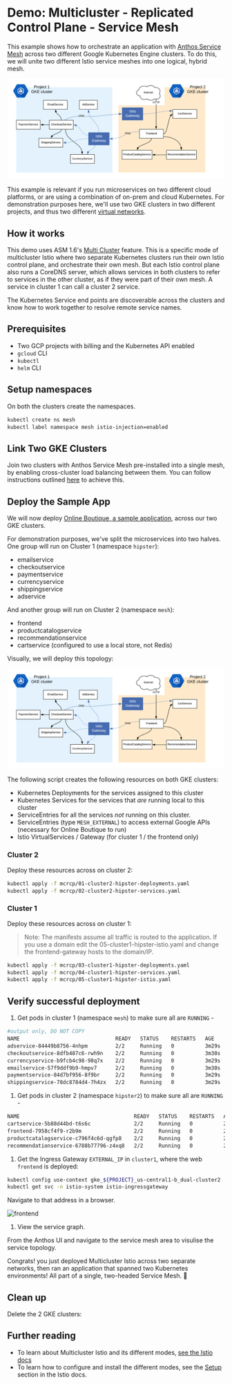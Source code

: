 # Demo: Multicluster - Replicated Control Plane - Service Mesh

This example shows how to orchestrate an application with [Anthos Service Mesh](https://cloud.google.com/anthos/service-mesh) across two different
Google Kubernetes Engine clusters. To do this, we will unite two different Istio service meshes into
one logical, hybrid mesh.

![dual-screenshot](images/topology.png)

This example is relevant if you run microservices on two different cloud platforms, or are
using a combination of on-prem and cloud Kubernetes. For demonstration purposes here, we'll use two GKE clusters in two different projects, and thus two
different [virtual networks](https://cloud.google.com/kubernetes-engine/docs/concepts/network-overview#inside-cluster).

## How it works

This demo uses ASM 1.6's [Multi Cluster](https://preliminary.istio.io/docs/concepts/multicluster-deployments/#multiple-control-plane-topology) feature. This is a specific mode of
multicluster Istio where two separate Kubernetes clusters run their own Istio control
plane, and orchestrate their own mesh. But each Istio control plane also runs a CoreDNS
server, which allows services in both clusters to refer to services in the other cluster,
as if they were part of their own mesh. A service in cluster 1 can call a
cluster 2 service.

The Kubernetes Service end points are discoverable across the clusters and know how to work together to resolve remote service names.

## Prerequisites

- Two GCP projects with billing and the Kubernetes API enabled
- `gcloud` CLI
- `kubectl`
- `helm` CLI

## Setup namespaces

On both the clusters create the namespaces.

```bash
kubectl create ns mesh
kubectl label namespace mesh istio-injection=enabled
```

## Link Two GKE Clusters

Join two clusters with Anthos Service Mesh pre-installed into a single mesh, by enabling cross-cluster load balancing between them. You can follow instructions outlined [here](https://cloud.google.com/service-mesh/docs/gke-install-multi-cluster) to achieve this.

## Deploy the Sample App

We will now deploy [Online Boutique, a sample application](https://github.com/GoogleCloudPlatform/microservices-demo), across our two GKE clusters.

For demonstration purposes, we've split the microservices into two halves. One group
will run on Cluster 1 (namespace `hipster`):

- emailservice
- checkoutservice
- paymentservice
- currencyservice
- shippingservice
- adservice

And another group will run on Cluster 2 (namespace
`mesh`):

- frontend
- productcatalogservice
- recommendationservice
- cartservice (configured to use a local store, not Redis)

Visually, we will deploy this topology:

![dual-screenshot](images/topology.png)

The following script creates the following resources on both GKE clusters:

- Kubernetes Deployments for the services assigned to this cluster
- Kubernetes Services for the services that *are* running local to this cluster
- ServiceEntries for all the services *not* running on this cluster.
- ServiceEntries (type `MESH_EXTERNAL`) to access external Google APIs (necessary for
  Online Boutique to run)
- Istio VirtualServices / Gateway (for cluster 1 / the frontend only)

### Cluster 2

Deploy these resources across on cluster 2:

```bash
kubectl apply -f mcrcp/01-cluster2-hipster-deployments.yaml
kubectl apply -f mcrcp/02-cluster2-hipster-services.yaml
```

### Cluster 1

Deploy these resources across on cluster 1:

> Note: The manifests assume all traffic is routed to the application. If you use a domain edit the 05-cluster1-hipster-istio.yaml and change the frontend-gateway hosts to the domain/IP.

```bash
kubectl apply -f mcrcp/03-cluster1-hipster-deployments.yaml
kubectl apply -f mcrcp/04-cluster1-hipster-services.yaml
kubectl apply -f mcrcp/05-cluster1-hipster-istio.yaml
```

## Verify successful deployment

1. Get pods in cluster 1 (namespace `mesh`) to make sure all are `RUNNING` -

```bash
#output only, DO NOT COPY
NAME                               READY   STATUS    RESTARTS   AGE
adservice-84449b8756-4nhpm         2/2     Running   0          3m29s
checkoutservice-8dfb487c6-rwh9n    2/2     Running   0          3m30s
currencyservice-b9fcb4c98-98q7x    2/2     Running   0          3m29s
emailservice-57f9ddf9b9-hmpv7      2/2     Running   0          3m30s
paymentservice-84d7bf956-8f9br     2/2     Running   0          3m29s
shippingservice-78dc8784d4-7h4zx   2/2     Running   0          3m29s
```

1. Get pods in cluster 2 (namespace `hipster2`) to make sure all are `RUNNING` -

```bash
NAME                                     READY   STATUS    RESTARTS   AGE
cartservice-5b88d44bd-t6s6c              2/2     Running   0          2m31s
frontend-7958cf4f9-r2b9m                 2/2     Running   0          2m32s
productcatalogservice-c796f4c6d-qgfp8    2/2     Running   0          2m32s
recommendationservice-6788b77796-z4xq8   2/2     Running   0          2m31s
```

1. Get the Ingress Gateway `EXTERNAL_IP` in `cluster1`, where the web `frontend` is deployed:

```bash
kubectl config use-context gke_${PROJECT}_us-central1-b_dual-cluster2
kubectl get svc -n istio-system istio-ingressgateway
```

Navigate to that address in a browser.

![frontend](images/frontend.png)

1. View the service graph.

From the Anthos UI and navigate to the service mesh area to visulise the service topology.

Congrats! you just deployed Multicluster Istio across
two separate networks, then ran an application that spanned two Kubernetes
environments! All part of a single, two-headed Service Mesh. 🎉

## Clean up

Delete the 2 GKE clusters:

## Further reading

- To learn about Multicluster Istio and its different modes, [see the Istio docs](https://istio.io/docs/concepts/multicluster-deployments/)
- To learn how to configure and install the different modes, see the [Setup](https://istio.io/docs/setup/install/multicluster/) section in the Istio docs.
